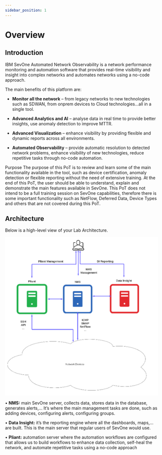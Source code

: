 ```yaml
---
sidebar_position: 1
---
```


# Overview 
## Introduction
IBM SevOne Automated Network Observability is a network performance monitoring and
automation software that provides real-time visibility and insight into complex networks and automates networks using a no-code approach.

The main benefits of this platform are:
- **Monitor all the network** – from legacy networks to new technologies such as SDWAN, from onprem devices to Cloud technologies...all in a single tool.

- **Advanced Analytics and AI** – analyse data in real time to provide better insights, use anomaly detection to improve MTTR.

- **Advanced Visualization** – enhance visibility by providing flexible and dynamic reports across all environments.

- **Automated Observability** – provide automatic resolution to detected network problems, enhance visibility of new technologies, reduce repetitive tasks through no-code automation.

Purpose
The purpose of this PoT is to review and learn some of the main functionality available in the tool, such as device certification, anomaly detection or flexible reporting without the need of extensive training. At the end of this PoT, the user should be able to understand, explain and demonstrate the main features available in SevOne.
This PoT does not intend to be a full training session on SevOne capabilities, therefore there is some important functionality such as NetFlow, Deferred Data, Device Types and others that are not covered during this PoT.



## Architecture
Below is a high-level view of your Lab Architecture.

![IBM SevOne Automated Network Observability](img/labenv/design.png)

•	**NMS:** main SevOne server, collects data, stores data in the database, generates alerts,… It’s where the main management tasks are done, such as adding devices, configuring alerts, configuring groups.

•	**Data Insight:** it’s the reporting engine where all the dashboards, maps,… are built. This is the main server that regular users of SevOne would use.

•	**Pliant:** automation server where the automation workflows are configured that allows us to build workflows to enhance data collection, self-heal the network, and automate repetitive tasks using a no-code approach


